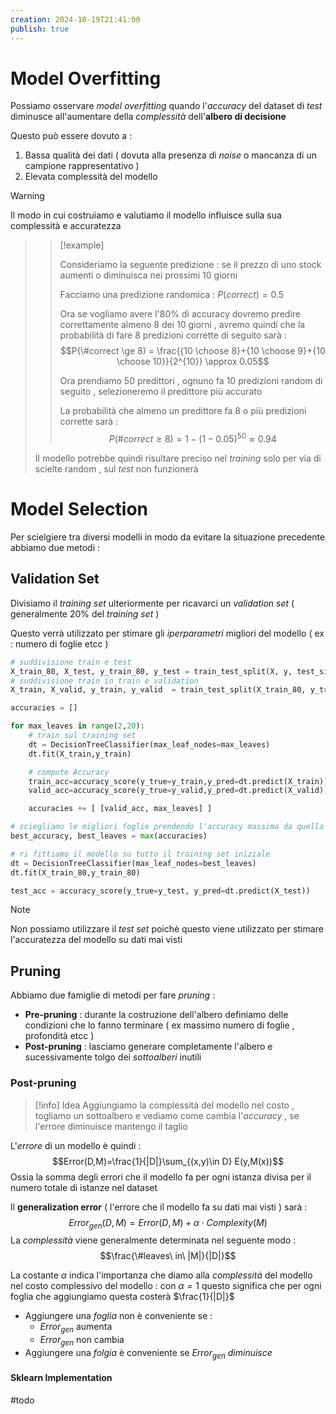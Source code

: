 ```yaml
---
creation: 2024-10-19T21:41:00
publish: true
---
```

# Model Overfitting

Possiamo osservare *model overfitting* quando l'*accuracy* del dataset di *test* diminusce all'aumentare della *complessità* dell'**albero di decisione**

Questo può essere dovuto a : 
1. Bassa qualità dei dati ( dovuta alla presenza di *noise* o mancanza di un campione rappresentativo )
2. Elevata complessità del modello 

>[!warning] 
Il modo in cui costruiamo e valutiamo il modello influisce sulla sua complessità e accuratezza
>>[!example]
>>
>>Consideriamo la seguente predizione : se il prezzo di uno stock aumenti o diminuisca nei prossimi 10 giorni 
>>
>>Facciamo una predizione randomica : $P(correct)=0.5$
>>
>>Ora se vogliamo avere l'80% di accuracy dovremo predire correttamente almeno 8 dei 10 giorni , avremo quindi che la probabilità di fare 8 predizioni corrette di seguito sarà :
>>$$P(\#correct \ge 8) = \frac{{10 \choose 8}+{10 \choose 9}+{10 \choose  10}}{2^{10}} \approx 0.05$$
>>
>>Ora prendiamo 50 predittori , ognuno fa 10 predizioni random di seguito , selezioneremo il predittore più accurato 
>>
>>La probabilità che almeno un predittore fa 8 o più predizioni corrette sarà : 
>>$$P(\#correct \geq 8 ) = 1-(1-0.05)^{50} \approx 0.94$$
>>
>
>Il modello potrebbe quindi risultare preciso nel *training* solo per via di scielte random , sul *test* non funzionerà

# Model Selection

Per scielgiere tra diversi modelli in modo da evitare la situazione precedente abbiamo due metodi : 
## Validation Set

Divisiamo il *training set* ulteriormente per ricavarci un *validation set* ( generalmente $20\%$ del *training set* )

Questo verrà utilizzato per stimare gli *iperparametri* migliori del modello ( ex : numero di foglie etcc )

```python
# suddivisione train e test
X_train_80, X_test, y_train_80, y_test = train_test_split(X, y, test_size=0.20, random_state=42)
# suddivisione train in train e validation
X_train, X_valid, y_train, y_valid  = train_test_split(X_train_80, y_train_80,test_size=0.20, random_state=42)

accuracies = []

for max_leaves in range(2,20):
    # train sul training set
    dt = DecisionTreeClassifier(max_leaf_nodes=max_leaves)
    dt.fit(X_train,y_train)

    # compute Accuracy
    train_acc=accuracy_score(y_true=y_train,y_pred=dt.predict(X_train))
    valid_acc=accuracy_score(y_true=y_valid,y_pred=dt.predict(X_valid))

    accuracies += [ [valid_acc, max_leaves] ]

# sciegliamo le migliori foglie prendendo l'accuracy massima da quella caolcata con il validation set
best_accuracy, best_leaves = max(accuracies)

# ri fittiamo il modello su tutto il training set iniziale
dt = DecisionTreeClassifier(max_leaf_nodes=best_leaves)
dt.fit(X_train_80,y_train_80)

test_acc = accuracy_score(y_true=y_test, y_pred=dt.predict(X_test))
```

>[!note] 
>Non possiamo utilizzare il *test set* poichè questo viene utilizzato per stimare  l'accuratezza del modello su dati mai visti
## Pruning

Abbiamo due famiglie di metodi per fare *pruning* :
+ **Pre-pruning** : durante la costruzione dell'albero definiamo delle condizioni che lo fanno terminare ( ex massimo numero di foglie , profondità etcc )
+ **Post-pruning** : lasciamo generare completamente l'albero e sucessivamente tolgo dei *sottoalberi* inutili 
### Post-pruning

>[!info] Idea
>Aggiungiamo la complessità del modello nel costo , togliamo un sottoalbero e vediamo come cambia l'*accuracy* , se l'errore diminuisce mantengo il taglio 

L'*errore* di un modello è quindi : 
$$Error(D,M)=\frac{1}{|D|}\sum_{(x,y)\in D} E(y,M(x))$$
Ossia la somma degli errori che il modello fa per ogni istanza divisa per il numero totale di istanze nel dataset 

Il **generalization error** ( l'errore che il modello fa su dati mai visti ) sarà : 
$$Error_{gen}(D,M) = Error(D,M)+ \alpha \cdot Complexity(M)$$
La *complessità* viene generalmente determinata nel seguente modo : 
$$\frac{\#leaves\ in\ |M|}{|D|}$$

La costante $\alpha$ indica l'importanza che diamo alla *complessità* del modello nel costo complessivo del modello : con $\alpha = 1$ questo significa che per ogni foglia che aggiungiamo questa costerà $\frac{1}{|D|}$ 
+ Aggiungere una *foglia* non è conveniente se : 
	+ $Error_{gen}$ aumenta
	+ $Error_{gen}$ non cambia
+ Aggiungere una *folgia* è conveniente se $Error_{gen}$ *diminuisce*

#### Sklearn Implementation

#todo 
